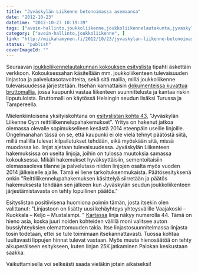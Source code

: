 ```yaml
---
title: "Jyväskylän Liikenne betonoimassa asemaansa"
date: "2012-10-23"
datetime: "2012-10-23 10:19:39"
tags: ["avoin-hallinto,joukkoliikenne,joukkoliikennelautakunta,jyvaskylan-liikenne", ]
category: ["avoin-hallinto,joukkoliikenne", ]
link: "http://miikahamynen.fi/2012/10/23/jyvaskylan-liikenne-betonoimassa-asemaansa/"
status: "publish"
coverImageId: ""
---
```


Seuraavan [joukkoliikennelautakunnan kokouksen esityslista](http://www3.jkl.fi/paatokset/jlltk/2012/25101630.1/index.htm) tipahti äskettäin verkkoon. Kokouksessahan käsitellään mm. joukkoliikenteen tulevaisuuden linjastoa ja palvelutasotavoitteita, sekä sitä mallia, millä joukkoliikenne tulevaisuudessa järjestetään. Itsehän kannattaisin [dokumenteissa kuvattua bruttomallia](http://www3.jkl.fi/paatokset/jlltk/2012/25101630.1/frmtxt44.htm), jossa kaupunki vastaa liikenteen suunnittelusta ja kantaa riskin lipputuloista. Bruttomalli on käytössä Helsingin seudun lisäksi Turussa ja Tampereella.

Mielenkiintoisena yksityiskohtana on [esityslistan kohta 43](http://www3.jkl.fi/paatokset/jlltk/2012/25101630.1/frmtxt43.htm), "Jyväskylän Liikenne Oy:n reittiliikennelupahakemukset". Yritys on hakenut jatkoa olemassa olevalle sopimukselleen kesästä 2014 eteenpäin useille linjoille. Ongelmanahan tässä on se, että kaupunki ei ole vielä tehnyt päätöstä siitä, millä mallilla tulevat kilpailutukset tehdään, eikä myöskään sitä, missä muodossa ko. linjat ajetaan tulevaisuudessa. Jyväskylän Liikenteen hakemuksissa on useita linjoja, joihin on tulossa muutoksia samassa kokouksessa. Mikäli hakemukset hyväksyttäisiin, sementoitaisiin olemassaoleva tilanne ja palvelutaso niiden linjojen osalta myös vuoden 2014 jälkeiselle ajalle. Tämä ei liene tarkoituksenmukaista. Päätösesityksenä onkin "Reittiliikennelupahakemuksen käsittelyä siirretään ja päätös hakemuksesta tehdään sen jälkeen kun Jyväskylän seudun joukkoliikenteen järjestämistavasta on tehty lopullinen päätös."

Esityslistan positiivisena huomiona poimin tämän, josta itsekin olen valittanut: "Linjastoon on lisätty uusi kehäyhteys yhteysvälille Vaajakoski – Kuokkala – Keljo – Mustalampi. " [Kartassa](http://www.jyvaskyla.fi:8081/ktwebbin/dbisa.dll/ktwebscr/epjattn.htm?JLLTK+25%2e10%2e2012%2016%3a30%3a00+42+1) linja näkyy numerolla 44. Tämä on hieno asia, koska juuri noiden kohteiden välillä moni valitsee auton bussiyhteyksien olemattomuuden takia. Itse linjastosuunnitelmassa linjasta tosin todetaan, ettei se tule toimimaan itsekannattavasti. Tuossa kohtaa luultavasti lippujen hinnat tulevat vastaan. Myös muuta hienosäätöä on tehty alkuperäiseen esitykseen, kuten linjan 25K jatkaminen Palokan keskustaan saakka.

Vaikuttamisella voi selkeästi saada vieläkin jotain aikaiseksi!
